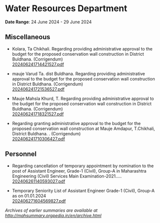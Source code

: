 # Water Resources Department

**Date Range**: 24 June 2024 - 29 June 2024


## Miscellaneous
- Kolara, Ta Chikhali. Regarding providing administrative approval to the budget for the proposed conservation wall construction in District Buldhana. (Corrigendum)\
  [202406241714421527.pdf](https://gr.maharashtra.gov.in/Site/Upload/Government%20Resolutions/English/202406241714421527.pdf)

- mauje Varud Ta. dist Buldhana. Regarding providing administrative approval to the budget for the proposed conservation wall construction in District Buldhana. (Corrigendum)\
  [202406241721536527.pdf](https://gr.maharashtra.gov.in/Site/Upload/Government%20Resolutions/English/202406241721536527.pdf)

- Mauje Mahsla Khurd, T. Regarding providing administrative approval to the budget for the proposed conservation wall construction in District Buldhana. (Corrigendum)\
  [202406241718321527.pdf](https://gr.maharashtra.gov.in/Site/Upload/Government%20Resolutions/English/202406241718321527.pdf)

- Regarding granting administrative approval to the budget for the proposed conservation wall construction at Mauje Amdapur, T.Chikhali, District Buldhana. . (Corrigendum)\
  [202406241710306427.pdf](https://gr.maharashtra.gov.in/Site/Upload/Government%20Resolutions/English/202406241710306427.pdf)

## Personnel
- Regarding cancellation of temporary appointment by nomination to the post of Assistant Engineer, Grade-1 (Civil), Group-A in Maharashtra Engineering (Civil) Services Main Examination-2021.....\
  [202406261140593027.pdf](https://gr.maharashtra.gov.in/Site/Upload/Government%20Resolutions/English/202406261140593027.pdf)

- Temporary Seniority List of Assistant Engineer Grade-1 (Civil), Group-A  as on 01.01.2024\
  [202406271604569827.pdf](https://gr.maharashtra.gov.in/Site/Upload/Government%20Resolutions/English/202406271604569827.pdf)


*Archives of earlier summaries are available at http://mahsummary.orgpedia.in/en/archive.html*